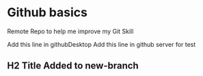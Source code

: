 # Github basics
Remote Repo to help me improve my Git Skill

Add this line in githubDesktop
Add this line in github server for test 
<h2>H2 Title Added to new-branch</h2> 

